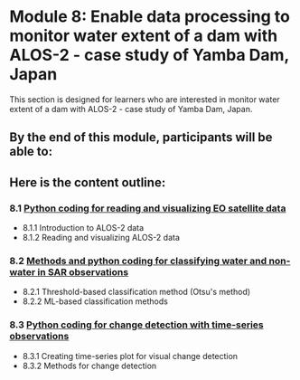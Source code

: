 # Module 8: Enable data processing to monitor water extent of a dam with ALOS-2 - case study of Yamba Dam, Japan

This section is designed for learners who are interested in monitor water extent of a dam with ALOS-2 - case study of Yamba Dam, Japan.

By the end of this module, participants will be able to:
- 


## Here is the content outline:
### 8.1 [Python coding for reading and visualizing EO satellite data](subsections/00008/8.1.md)

- 8.1.1 Introduction to ALOS-2 data 
- 8.1.2 Reading and visualizing ALOS-2 data

### 8.2 [Methods and python coding for classifying water and non-water in SAR observations](subsections/00008/8.2.md)

- 8.2.1 Threshold-based classification method (Otsu's method)
- 8.2.2 ML-based classification methods

### 8.3 [Python coding for change detection with time-series observations](subsections/00008/8.3.md)

- 8.3.1 Creating time-series plot for visual change detection
- 8.3.2 Methods for change detection 

```python

```

